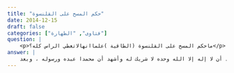 ```yaml
---
title: "حكم المسح على القلنسوة"
date: 2014-12-15
draft: false
categories: ["فتاوى", "الطهارة"]
question: |
    <p>ماحكم المسح على القلنسوة (الطاقية )علماانهالاتغطي الراس كله؟</p>
answer: |
    الحمد لله وحده وأشهد أن لا إله إلا الله وحده لا شريك له وأشهد أن محمدا عبده ورسوله ، وبعد : <BR>القلنسوة شَيْءٌ تَجْعَلُهُ الْأَعَاجِمُ عَلَى رُءُوسِهِمْ أَكْبَرُ مِنْ الْكُوفِيَّةِ وهي غِشَاءٌ مُبَطَّنٌ لِيُسْتَرَ بِهِ الرَّأْسُ ، وهي ما يُلبس على الرأس ويتعمم فوقه ، وهي التي تُغطى بها العَمائِم وتَسْتُر من الشَّمس والمطر . <BR>والقَلَنْسُوة والقُلَنْسِيَة والقَلَنْساة جمعها قَلانِسُ وقَلاسٍ وقَلَنْسٍ . <BR>وأما حكم المسح عليها : <BR>اختلف العلماء –رحمهم الله تعالى- في جواز المسح على القلنسوة ، والراجح أنه يجوز المسح عليها ، وهو رواية عن الإمام أحمد(ينظر : المغني (1/384) ، والإنصاف (1/168)   ) ، ورجحه ابن حزم(ينظر : المحلى (1/303) ) . <BR>ورجحت هذا المذهب للأدلة الآتية :  <BR>الدليل الأول : عَنْ أَشْعَثَ ، عَنْ أَبِيهِ : (( أَنَّ أَبَا مُوسَى خَرَجَ مِنَ الْخَلاَءِ فَمَسَحَ عَلَى قَلَنْسُوَتِهِ ))( رواه ابن أبي شيبة في المصنف (1/22) رقم (222) . بإسناد صحيح ) . <BR>الدليل الثاني : عن سعيد بن عبد الله بن ضرار قال : (( رأيت أنس بن مالك أتى الخلاء ثم خرج وعليه قلنسوة بيضاء مزرورة ، فمسح على القلنسوة وعلى جوربين له مرعزاً أسودين ثم صلى ))(رواه عبد الرزاق في المصنف (1/190) رقم (745) . بإسناد لا بأس به ، ويتقوى بما قبله  ) . <BR>وجه الاستدلال من الأثرين : أن الصحابة –رضي الله عنهم- أعلم بحال النبي ﷺ من غيرهم فلو كان المسح على القلنسوة لا يجوز لما فعلوا ذلك ، ففعل الصحابي إذا لم يعاض نصا مرفوعاً ، ولم يخالفه صحابي آخر فهو حجة ، وهذا غير موجود فيما أعلم هنا ، فإن وجد الخلاف بينهم فيؤخذ بما وافق ظاهر النص ، ووافق القياس الصحيح .  <BR>الدليل الثالث : قال ابن قدامة : (وقال أبو بكر الخلال : إن مسح إنسان على القلنسوة لم أر به بأسا لأن أحمد قال في رواية الميموني : أنا أَتَوَقَّاهُ وإن ذهب إليه ذاهب لم يعنفه ، قال الخلال : وكيف يعنفه وقد روي عن رجلين من أصحاب رسول الله ﷺ بأسانيد صحاح ورجال ثقات . فروى الأثرم باسناده عن عمر أنه قال : إن شاء حسر عن رأسه وإن شاء مسح على قلنسوته وعمامته ، وروى بإسناده عن أبي موسى أنه خرج من الخلاء فمسح على القلنسوة) . <BR>ينظر : المغني (1/384) ، والإنصاف (1/168)   <BR> <BR>الدليل الرابع : قياس القلنسوة على العمامة ، فالعمامة والقلنسوة كل منهما ملبوس يستر الرأس معتاد في نزعه نوع كلفة ومشقة . قال الثوري : والقلنسوة بمنزلة العمامة(رواه عبد الرزاق في المصنف (1/190) رقم (745)  ) . <BR>وأما قولك : بأنها لا تغطي الرأس كله فلا يضر ذلك كالعمامة فإنه يمسح على الرأس المكشوف ويمسح على القلنسوةوبهذا يكون مسح جميع الرأس ولا يقتصر على أحدهما أو بعضهما فعن الْمُغِيرَةِ بْنِ شُعْبَةَ –رضي الله عنه- : ((أَنَّ النَّبِيَّ ﷺ تَوَضَّأَ فَمَسَحَ بِنَاصِيَتِهِ وَعَلَى الْعِمَامَةِ وَعَلَى الْخُفَّيْنِ ))( رواه مسلم في  الطهارة /باب الْمَسْحِ عَلَى النَّاصِيَةِ وَالْعِمَامَةِ رقم الحديث (659) ) . <BR> واعلم أن المسائل والشروط التي تذكر في المسح على العمامة هي كذلك هنا في المسح على القلنسوة ولا فرق . <BR> <BR>والله أعلم .
---
```


